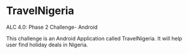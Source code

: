 # TravelNigeria
ALC 4.0: Phase 2 Challenge- Android

This challenge is an Android Application called TravelNigeria. It will help user find holiday deals in Nigeria.
